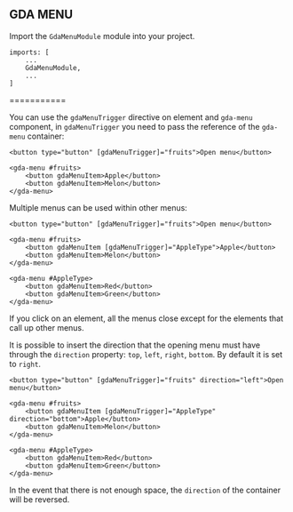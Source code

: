 ## GDA MENU

Import the `GdaMenuModule` module into your project.

```
imports: [
    ...
    GdaMenuModule,
    ...
]
```

===========

You can use the `gdaMenuTrigger` directive on element and `gda-menu` component, in `gdaMenuTrigger` you need to pass the reference of the `gda-menu` container:

```
<button type="button" [gdaMenuTrigger]="fruits">Open menu</button>

<gda-menu #fruits>
    <button gdaMenuItem>Apple</button>
    <button gdaMenuItem>Melon</button>
</gda-menu>
```

Multiple menus can be used within other menus:

```
<button type="button" [gdaMenuTrigger]="fruits">Open menu</button>

<gda-menu #fruits>
    <button gdaMenuItem [gdaMenuTrigger]="AppleType">Apple</button>
    <button gdaMenuItem>Melon</button>
</gda-menu>

<gda-menu #AppleType>
    <button gdaMenuItem>Red</button>
    <button gdaMenuItem>Green</button>
</gda-menu>
```

If you click on an element, all the menus close except for the elements that call up other menus.

It is possible to insert the direction that the opening menu must have through the `direction` property: `top`, `left`, `right`, `bottom`.
By default it is set to `right`.

```
<button type="button" [gdaMenuTrigger]="fruits" direction="left">Open menu</button>

<gda-menu #fruits>
    <button gdaMenuItem [gdaMenuTrigger]="AppleType" direction="bottom">Apple</button>
    <button gdaMenuItem>Melon</button>
</gda-menu>

<gda-menu #AppleType>
    <button gdaMenuItem>Red</button>
    <button gdaMenuItem>Green</button>
</gda-menu>
```

In the event that there is not enough space, the `direction` of the container will be reversed.
